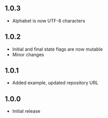## 1.0.3

- Alphabet is now UTF-8 characters

## 1.0.2

- Initial and final state flags are now mutable
- Minor changes

## 1.0.1

- Added example, updated repository URL

## 1.0.0

- Initial release